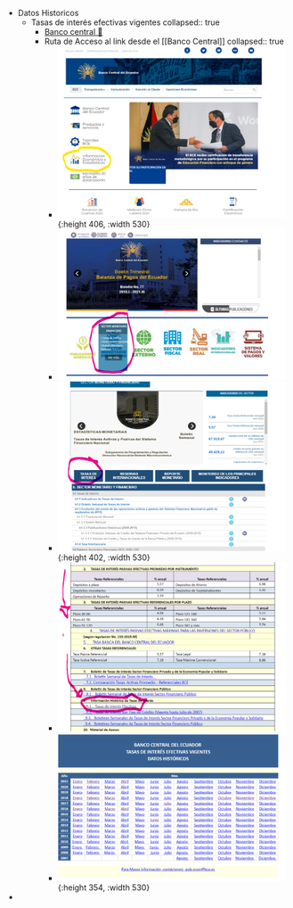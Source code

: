 - Datos Historicos
	- Tasas de interés efectivas vigentes
	  collapsed:: true
		- [Banco central 🔗](https://contenido.bce.fin.ec/documentos/Estadisticas/SectorMonFin/TasasInteres/TasasHistorico.htm)
		- Ruta de Acceso al link desde el [[Banco Central]]
		  collapsed:: true
			- ![image.png](../assets/image_1641776448321_0.png){:height 406, :width 530}
			- ![image.png](../assets/image_1641776503409_0.png)
			- ![image.png](../assets/image_1641776540584_0.png){:height 402, :width 530}
			- ![image.png](../assets/image_1641776664595_0.png)
			- ![image.png](../assets/image_1641776806584_0.png){:height 354, :width 530}
-